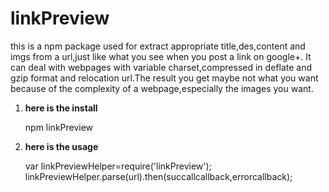 # linkPreview
this is a npm package used for extract appropriate title,des,content and imgs from a url,just like what you see when you post a link on google+. It can deal with webpages with variable charset,compressed in deflate and gzip format and relocation url.The result you get maybe not what you want because of the complexity of a webpage,especially the images you want.  

 1. **here is the install**
 

    npm linkPreview

 2. **here is the usage**
 

    var linkPreviewHelper=require('linkPreview');  
    linkPreviewHelper.parse(url).then(succallcallback,errorcallback);

    
    										

    
